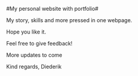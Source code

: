 #My personal website with portfolio#


My story, skills and more pressed in one webpage.

Hope you like it.

Feel free to give feedback!

More updates to come


Kind regards,
Diederik
